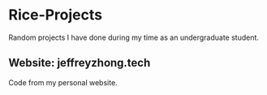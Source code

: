 # Rice-Projects
Random projects I have done during my time as an undergraduate student. 
## Website: jeffreyzhong.tech
Code from my personal website.
